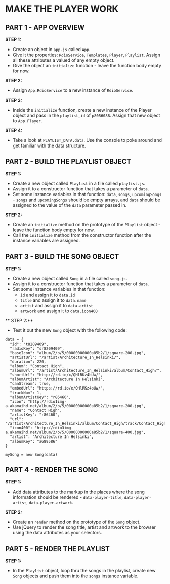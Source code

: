 # MAKE THE PLAYER WORK

## PART 1 - APP OVERVIEW

**STEP 1:**
* Create an object in `app.js` called `App`.
* Give it the properties: `RdioService`, `Templates`, `Player`, `Playlist`. Assign all these attributes a valued of any empty object.
* Give the object an `initialize` function - leave the function body empty for now.

**STEP 2:**
* Assign `App.RdioService` to a new instance of `RdioService`.

**STEP 3:**
* Inside the `initialize` function, create a new instance of the Player object and pass in the `playlist_id` of `p8056088`. Assign that new object to `App.Player`.

**STEP 4:**
* Take a look at `PLAYLIST_DATA.data`. Use the console to poke around and get familiar with the data structure.

## PART 2 - BUILD THE PLAYLIST OBJECT

**STEP 1:**
* Create a new object called `Playlist` in a file called `playlist.js`.
* Assign it to a constructor function that takes a parameter of `data`.
* Set some instance variables in that function: `data`, `songs`, `upcomingSongs` - `songs` and `upcomingSongs` should be empty arrays, and `data` should be assigned to the value of the `data` parameter passed in.

**STEP 2:**
* Create an `initialize` method on the prototype of the `Playlist` object - leave the function body empty for now.
* Call the `initialize` method from the constructor function after the instance variables are assigned.

## PART 3 - BUILD THE SONG OBJECT

**STEP 1:**
* Create a new object called `Song` in a file called `song.js`.
* Assign it to a constructor function that takes a parameter of `data`.
* Set some instance variables in that function:
  * `id` and assign it to `data.id`
  * `title` and assign it to `data.name`
  * `artist` and assign it to `data.artist`
  * `artwork` and assign it to `data.icon400`

** STEP 2:**
* Test it out the new `Song` object with the following code:

```
data = {
  "id": "t8209409",
  "radioKey": "sr8209409",
  "baseIcon": "album/2/b/5/00000000000a85b2/1/square-200.jpg",
  "artistUrl": "/artist/Architecture_In_Helsinki/",
  "duration": 220,
  "album": "Contact High",
  "albumUrl": "/artist/Architecture_In_Helsinki/album/Contact_High/",
  "shortUrl": "http://rd.io/x/QHlRKz4bUw/",
  "albumArtist": "Architecture In Helsinki",
  "canStream": true,
  "embedUrl": "https://rd.io/e/QHlRKz4bUw/",
  "trackNum": 1,
  "albumArtistKey": "r86460",
  "icon": "http://rdio1img-a.akamaihd.net/album/2/b/5/00000000000a85b2/1/square-200.jpg",
  "name": "Contact High",
  "artistKey": "r86460",
  "url": "/artist/Architecture_In_Helsinki/album/Contact_High/track/Contact_High/",
  "icon400": "http://rdio3img-a.akamaihd.net/album/2/b/5/00000000000a85b2/1/square-400.jpg",
  "artist": "Architecture In Helsinki",
  "albumKey": "a689586"
}

mySong = new Song(data)
```

## PART 4 - RENDER THE SONG
**STEP 1:**
* Add data attributes to the markup in the places where the song information should be rendered - `data-player-title`, `data-player-artist`, `data-player-artwork`.

**STEP 2:**
* Create an `render` method on the prototype of the `Song` object.
* Use jQuery to render the song title, artist and artwork to the browser using the data attributes as your selectors.

## PART 5 - RENDER THE PLAYLIST
**STEP 1:**
* In the `Playlist` object, loop thru the songs in the playlist, create new `Song` objects and push them into the `songs` instance variable.


